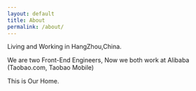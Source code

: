 ```yaml
---
layout: default
title: About
permalink: /about/
---
```


Living and Working in HangZhou,China.

We are two Front-End Engineers, Now we both work at Alibaba (Taobao.com, Taobao Mobile)

This is Our Home.
